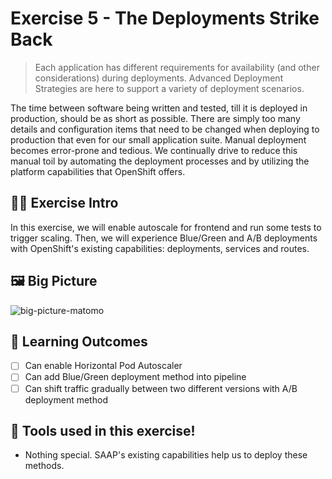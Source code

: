 # Exercise 5 - The Deployments Strike Back

> Each application has different requirements for availability (and other considerations) during deployments. Advanced Deployment Strategies are here to support a variety of deployment scenarios.

The time between software being written and tested, till it is deployed in production, should be as short as possible. There are simply too many details and configuration items that need to be changed when deploying to production that even for our small application suite. Manual deployment becomes error-prone and tedious. We continually drive to reduce this manual toil by automating the deployment processes and by utilizing the platform capabilities that OpenShift offers.

## 👨‍🍳 Exercise Intro

In this exercise, we will enable autoscale for frontend and run some tests to trigger scaling. Then, we will experience Blue/Green and A/B deployments with OpenShift's existing capabilities: deployments, services and routes. 
## 🖼️ Big Picture

![big-picture-matomo](images/big-picture-matomo.jpg)
## 🔮 Learning Outcomes

- [ ] Can enable Horizontal Pod Autoscaler
- [ ] Can add Blue/Green deployment method into pipeline
- [ ] Can shift traffic gradually between two different versions with A/B deployment method

## 🔨 Tools used in this exercise!

* Nothing special. SAAP's existing capabilities help us to deploy these methods.
